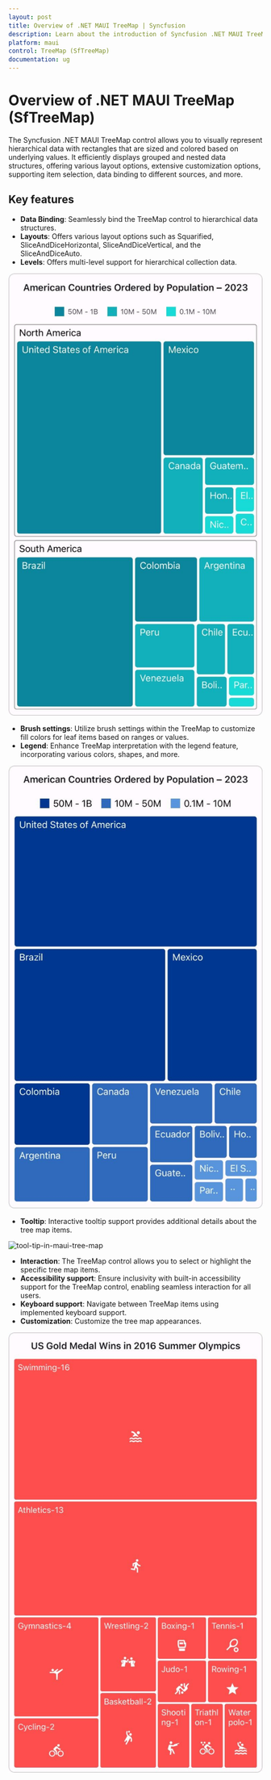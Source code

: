 ```yaml
---
layout: post
title: Overview of .NET MAUI TreeMap | Syncfusion
description: Learn about the introduction of Syncfusion .NET MAUI TreeMap(STreeMap) control, its basic features, and the functionalities of treemap.
platform: maui
control: TreeMap (SfTreeMap)
documentation: ug
---
```

 
# Overview of .NET MAUI TreeMap (SfTreeMap)

The Syncfusion .NET MAUI TreeMap control allows you to visually represent hierarchical data with rectangles that are sized and colored based on underlying values. It efficiently displays grouped and nested data structures, offering various layout options, extensive customization options, supporting item selection, data binding to different sources, and more.

## Key features 
 
 * **Data Binding**: Seamlessly bind the TreeMap control to hierarchical data structures.
 * **Layouts**: Offers various layout options such as Squarified, SliceAndDiceHorizontal, SliceAndDiceVertical, and the SliceAndDiceAuto.
 * **Levels**: Offers multi-level support for hierarchical collection data.

 ![level-in-maui-tree-map](images/overview/level-in-maui-tree-map.jpeg)

 * **Brush settings**: Utilize brush settings within the TreeMap to customize fill colors for leaf items based on ranges or values.
 * **Legend**: Enhance TreeMap interpretation with the legend feature, incorporating various colors, shapes, and more. 

![legend-in-maui-tree-map](images/overview/legend-in-maui-tree-map.jpeg)

 * **Tooltip**: Interactive tooltip support provides additional details about the tree map items.

![tool-tip-in-maui-tree-map](images/overview/tool-tip-in-maui-tree-map.gif)

 * **Interaction**: The TreeMap control allows you to select or highlight the specific tree map items.
 * **Accessibility support**:  Ensure inclusivity with built-in accessibility support for the TreeMap control, enabling seamless interaction for all users.
 * **Keyboard support**: Navigate between TreeMap items using implemented keyboard support.
 * **Customization**: Customize the tree map appearances.

 ![leat-item-template-in-maui-tree-map](images/overview/leat-item-template-in-maui-tree-map.jpeg)